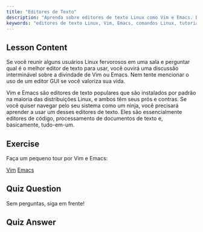 ```yaml
---
title: "Editores de Texto"
description: "Aprenda sobre editores de texto Linux como Vim e Emacs. Descubra seus usos e importância para a navegação do sistema. Comece sua jornada com editores de texto Linux!"
keywords: "editores de texto Linux, Vim, Emacs, comandos Linux, tutorial Linux, Linux para iniciantes, guia Linux"
---
```


## Lesson Content

Se você reunir alguns usuários Linux fervorosos em uma sala e perguntar qual é o melhor editor de texto para usar, você ouvirá uma discussão interminável sobre a divindade de Vim ou Emacs. Nem tente mencionar o uso de um editor GUI se você valoriza sua vida.

Vim e Emacs são editores de texto populares que são instalados por padrão na maioria das distribuições Linux, e ambos têm seus prós e contras. Se você quiser navegar pelo seu sistema como um ninja, você precisará aprender a usar um desses editores de texto. Eles são essencialmente editores de código, processamento de documentos de texto e, basicamente, tudo-em-um.

## Exercise

Faça um pequeno tour por Vim e Emacs:

[Vim](http://www.vim.org/)
[Emacs](https://www.gnu.org/software/emacs/)

## Quiz Question

Sem perguntas, siga em frente!

## Quiz Answer
